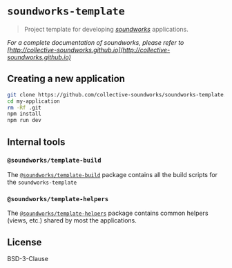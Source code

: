 # `soundworks-template`

> Project template for developing [*soundworks*](https://github.com/collective-soundworks/soundworks/) applications.

_For a complete documentation of *soundworks*, please refer to [http://collective-soundworks.github.io](http://collective-soundworks.github.io)_

## Creating a new application

```sh
git clone https://github.com/collective-soundworks/soundworks-template.git my-application
cd my-application
rm -Rf .git
npm install
npm run dev
```

## Internal tools

### `@soundworks/template-build`

The [`@soundworks/template-build`](https://github.com/collective-soundworks/soundworks-template-build) package contains all the build scripts for the `soundworks-template`

### `@soundworks/template-helpers`

The [`@soundworks/template-helpers`](https://github.com/collective-soundworks/soundworks-template-helpers) package contains common helpers (views, etc.) shared by most the applications.

## License

BSD-3-Clause
